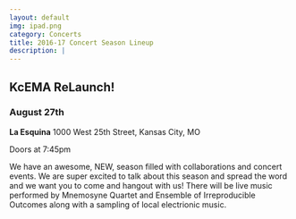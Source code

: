 ```yaml
---
layout: default
img: ipad.png
category: Concerts
title: 2016-17 Concert Season Lineup
description: |
---
```


## KcEMA ReLaunch! ##


### August 27th ###

**La Esquina**
1000 West 25th Street, Kansas City, MO

Doors at 7:45pm

We have an awesome, NEW, season filled with collaborations and concert events. We are super excited to talk about this season and spread the word and we want you to come and hangout with us! There will be live music performed by Mnemosyne Quartet and Ensemble of Irreproducible Outcomes along with a sampling of local electrionic music. 